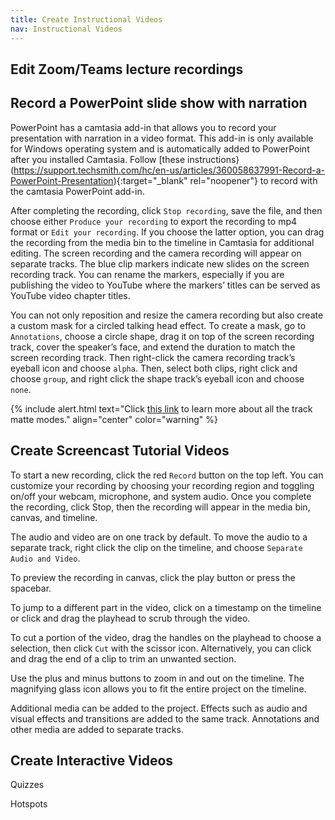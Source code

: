 ```yaml
---
title: Create Instructional Videos
nav: Instructional Videos
---
```


## Edit Zoom/Teams lecture recordings

## Record a PowerPoint slide show with narration
PowerPoint has a camtasia add-in that allows you to record your presentation with narration in a video format. This add-in is only available for Windows operating system and is automatically added to PowerPoint after you installed Camtasia. Follow [these instructions}(https://support.techsmith.com/hc/en-us/articles/360058637991-Record-a-PowerPoint-Presentation){:target="_blank" rel="noopener"} to record with the camtasia PowerPoint add-in.

After completing the recording, click `Stop recording`, save the file, and then choose either `Produce your recording` to export the recording to mp4 format or `Edit your recording`. If you choose the latter option, you can drag the recording from the media bin to the timeline in Camtasia for additional editing. The screen recording and the camera recording will appear on separate tracks. The blue clip markers indicate new slides on the screen recording track. You can rename the markers, especially if you are publishing the video to YouTube where the markers’ titles can be served as YouTube video chapter titles. 

You can not only reposition and resize the camera recording but also create a custom mask for a circled talking head effect. To create a mask, go to `Annotations`, choose a circle shape, drag it on top of the screen recording track, cover the speaker’s face, and extend the duration to match the screen recording track. Then right-click the camera recording track’s eyeball icon and choose `alpha`. Then, select both clips, right click and choose `group`, and right click the shape track’s eyeball icon and choose `none`.

{% include alert.html text="Click [this link](https://www.techsmith.com/blog/wp-content/uploads/2021/07/TrackMattes_EN_Win.pdf) to learn more about all the track matte modes." align="center" color="warning" %}

## Create Screencast Tutorial Videos
To start a new recording, click the red `Record` button on the top left. You can customize your recording by choosing your recording region and toggling on/off your webcam, microphone, and system audio. Once you complete the recording, click Stop, then the recording will appear in the media bin, canvas, and timeline. 

The audio and video are on one track by default. To move the audio to a separate track, right click the clip on the timeline, and choose `Separate Audio and Video`.

To preview the recording in canvas, click the play button or press the spacebar. 

To jump to a different part in the video, click on a timestamp on the timeline or click and drag the playhead to scrub through the video.

To cut a portion of the video, drag the handles on the playhead to choose a selection, then click `Cut` with the scissor icon. Alternatively, you can click and drag the end of a clip to trim an unwanted section.

Use the plus and minus buttons to zoom in and out on the timeline. The magnifying glass icon allows you to fit the entire project on the timeline.

Additional media can be added to the project. Effects such as audio and visual effects and transitions are added to the same track. Annotations and other media are added to separate tracks.

## Create Interactive Videos

Quizzes

Hotspots
